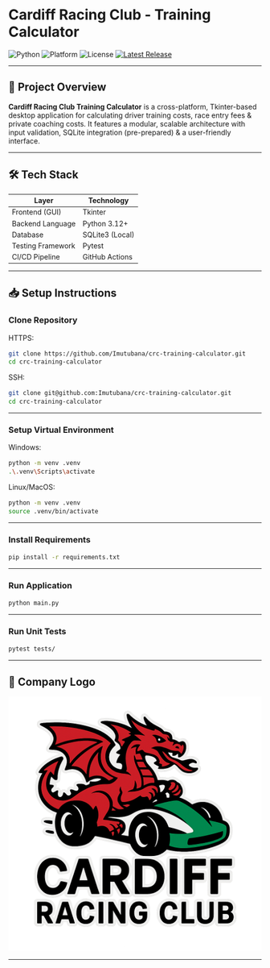 # Cardiff Racing Club - Training Calculator

![Python](https://img.shields.io/badge/Python-3.12%2B-blue)
![Platform](https://img.shields.io/badge/Platform-Windows%20%7C%20Linux%20%7C%20macOS-darkgreen)
![License](https://img.shields.io/badge/License-MIT-red)
[![Latest Release](https://img.shields.io/github/v/release/Imutubana/crc-training-calculator?label=Release&style=flat)](https://github.com/Imutubana/crc-training-calculator/releases/latest)


---

## 🚀 Project Overview

**Cardiff Racing Club Training Calculator** is a cross-platform, Tkinter-based desktop application for calculating driver training costs, race entry fees & private coaching costs. It features a modular, scalable architecture with input validation, SQLite integration (pre-prepared) & a user-friendly interface.

---

## 🛠️ Tech Stack

| Layer               | Technology        |
|---------------------|-------------------|
| Frontend (GUI)      | Tkinter           |
| Backend Language    | Python 3.12+      |
| Database            | SQLite3 (Local)   |
| Testing Framework   | Pytest            |
| CI/CD Pipeline      | GitHub Actions    |

---

## 📥 Setup Instructions

### Clone Repository
HTTPS:
```bash
git clone https://github.com/Imutubana/crc-training-calculator.git
cd crc-training-calculator
```
SSH:
```bash
git clone git@github.com:Imutubana/crc-training-calculator.git
cd crc-training-calculator
```

---

### Setup Virtual Environment
Windows:
```bash
python -m venv .venv
.\.venv\Scripts\activate
```
Linux/MacOS:
```bash
python -m venv .venv
source .venv/bin/activate
```

---

### Install Requirements
```bash
pip install -r requirements.txt
```

---

### Run Application
```bash
python main.py
```

---

### Run Unit Tests
```bash
pytest tests/
```

---

## 🏁 Company Logo
![Company Logo](./assets/logo_revised_coloured.png)

---
